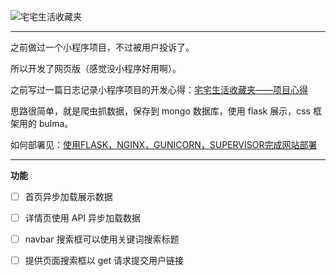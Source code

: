 ![宅宅生活收藏夹](https://user-images.githubusercontent.com/25655581/61578375-829ed680-ab28-11e9-92b0-b8bde03d500a.png)

------

之前做过一个小程序项目，不过被用户投诉了。

所以开发了网页版（感觉没小程序好用啊）。

之前写过一篇日志记录小程序项目的开发心得：[宅宅生活收藏夹——项目心得](https://lijianxun.top/?p=17)

思路很简单，就是爬虫抓数据，保存到 mongo 数据库，使用 flask 展示，css 框架用的 bulma。

如何部署见：[使用FLASK，NGINX，GUNICORN，SUPERVISOR完成网站部署](https://lijianxun.top/?p=28)

------

**功能**

 - [ ] 首页异步加载展示数据
 - [ ] 详情页使用 API 异步加载数据
 - [ ] navbar 搜索框可以使用关键词搜索标题
 - [ ] 提供页面搜索框以 get 请求提交用户链接
 